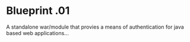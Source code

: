 Blueprint .01
=====

A standalone war/module that provies a means of authentication for java based web applications...
